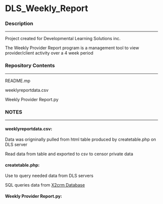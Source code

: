 # DLS_Weekly_Report

###  Description
---

Project created for Developmental Learning Solutions inc. 
  
The Weekly Provider Report program is a management tool to view provider/client activity over a 4 week period
  


### Repository Contents
---

README.mp

weeklyreportdata.csv

Weekly Provider Report.py


### NOTES
---

#### weeklyreportdata.csv:
 
Data was origninally pulled from html table produced by createtable.php on DLS server

Read data from table and exported to csv to censor private data
  
#### createtable.php:

Use to query needed data from DLS servers

SQL queries data from [X2crm Database](https://github.com/X2Engine/X2CRM)

#### Weekly Provider Report.py:

